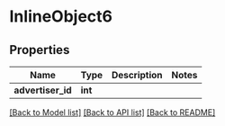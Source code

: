 # InlineObject6

## Properties
Name | Type | Description | Notes
------------ | ------------- | ------------- | -------------
**advertiser_id** | **int** |  | 

[[Back to Model list]](../README.md#documentation-for-models) [[Back to API list]](../README.md#documentation-for-api-endpoints) [[Back to README]](../README.md)


